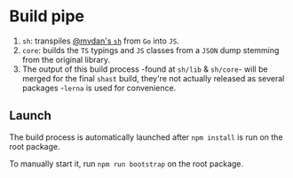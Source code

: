 # Build pipe

1. `sh`: transpiles [@mvdan's `sh`](https://github.com/mvdan/sh) from `Go` into `JS`.
2. `core`: builds the `TS` typings and `JS` classes from a `JSON` dump stemming from the original library.
3. The output of this build process -found at `sh/lib` & `sh/core`- will be merged for the final `shast` build, they're not actually released as several packages -`lerna` is used for convenience.

## Launch

The build process is automatically launched after `npm install` is run on the root package.

To manually start it, run `npm run bootstrap` on the root package.
